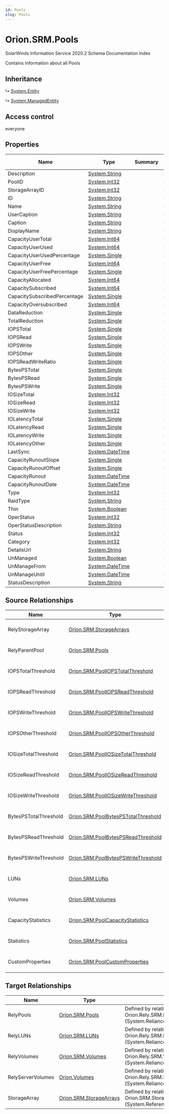 ```yaml
---
id: Pools
slug: Pools
---
```


# Orion.SRM.Pools

SolarWinds Information Service 2020.2 Schema Documentation Index

Contains information about all Pools

## Inheritance

↳ [System.Entity](./../System/Entity)

↳ [System.ManagedEntity](./../System/ManagedEntity)

## Access control

everyone

## Properties

| Name | Type | Summary | Access Control |
| ------ | ------ | ------ | ------ |
| Description | [System.String](https://docs.microsoft.com/en-us/dotnet/api/system.string) |  | everyone |
| PoolID | [System.Int32](https://docs.microsoft.com/en-us/dotnet/api/system.int32) |  | everyone |
| StorageArrayID | [System.Int32](https://docs.microsoft.com/en-us/dotnet/api/system.int32) |  | everyone |
| ID | [System.String](https://docs.microsoft.com/en-us/dotnet/api/system.string) |  | everyone |
| Name | [System.String](https://docs.microsoft.com/en-us/dotnet/api/system.string) |  | everyone |
| UserCaption | [System.String](https://docs.microsoft.com/en-us/dotnet/api/system.string) |  | everyone |
| Caption | [System.String](https://docs.microsoft.com/en-us/dotnet/api/system.string) |  | everyone |
| DisplayName | [System.String](https://docs.microsoft.com/en-us/dotnet/api/system.string) |  | everyone |
| CapacityUserTotal | [System.Int64](https://docs.microsoft.com/en-us/dotnet/api/system.int64) |  | everyone |
| CapacityUserUsed | [System.Int64](https://docs.microsoft.com/en-us/dotnet/api/system.int64) |  | everyone |
| CapacityUserUsedPercentage | [System.Single](https://docs.microsoft.com/en-us/dotnet/api/system.single) |  | everyone |
| CapacityUserFree | [System.Int64](https://docs.microsoft.com/en-us/dotnet/api/system.int64) |  | everyone |
| CapacityUserFreePercentage | [System.Single](https://docs.microsoft.com/en-us/dotnet/api/system.single) |  | everyone |
| CapacityAllocated | [System.Int64](https://docs.microsoft.com/en-us/dotnet/api/system.int64) |  | everyone |
| CapacitySubscribed | [System.Int64](https://docs.microsoft.com/en-us/dotnet/api/system.int64) |  | everyone |
| CapacitySubscribedPercentage | [System.Single](https://docs.microsoft.com/en-us/dotnet/api/system.single) |  | everyone |
| CapacityOversubscribed | [System.Int64](https://docs.microsoft.com/en-us/dotnet/api/system.int64) |  | everyone |
| DataReduction | [System.Single](https://docs.microsoft.com/en-us/dotnet/api/system.single) |  | everyone |
| TotalReduction | [System.Single](https://docs.microsoft.com/en-us/dotnet/api/system.single) |  | everyone |
| IOPSTotal | [System.Single](https://docs.microsoft.com/en-us/dotnet/api/system.single) |  | everyone |
| IOPSRead | [System.Single](https://docs.microsoft.com/en-us/dotnet/api/system.single) |  | everyone |
| IOPSWrite | [System.Single](https://docs.microsoft.com/en-us/dotnet/api/system.single) |  | everyone |
| IOPSOther | [System.Single](https://docs.microsoft.com/en-us/dotnet/api/system.single) |  | everyone |
| IOPSReadWriteRatio | [System.Single](https://docs.microsoft.com/en-us/dotnet/api/system.single) |  | everyone |
| BytesPSTotal | [System.Single](https://docs.microsoft.com/en-us/dotnet/api/system.single) |  | everyone |
| BytesPSRead | [System.Single](https://docs.microsoft.com/en-us/dotnet/api/system.single) |  | everyone |
| BytesPSWrite | [System.Single](https://docs.microsoft.com/en-us/dotnet/api/system.single) |  | everyone |
| IOSizeTotal | [System.Int32](https://docs.microsoft.com/en-us/dotnet/api/system.int32) |  | everyone |
| IOSizeRead | [System.Int32](https://docs.microsoft.com/en-us/dotnet/api/system.int32) |  | everyone |
| IOSizeWrite | [System.Int32](https://docs.microsoft.com/en-us/dotnet/api/system.int32) |  | everyone |
| IOLatencyTotal | [System.Single](https://docs.microsoft.com/en-us/dotnet/api/system.single) |  | everyone |
| IOLatencyRead | [System.Single](https://docs.microsoft.com/en-us/dotnet/api/system.single) |  | everyone |
| IOLatencyWrite | [System.Single](https://docs.microsoft.com/en-us/dotnet/api/system.single) |  | everyone |
| IOLatencyOther | [System.Single](https://docs.microsoft.com/en-us/dotnet/api/system.single) |  | everyone |
| LastSync | [System.DateTime](https://docs.microsoft.com/en-us/dotnet/api/system.datetime) |  | everyone |
| CapacityRunoutSlope | [System.Single](https://docs.microsoft.com/en-us/dotnet/api/system.single) |  | everyone |
| CapacityRunoutOffset | [System.Single](https://docs.microsoft.com/en-us/dotnet/api/system.single) |  | everyone |
| CapacityRunout | [System.DateTime](https://docs.microsoft.com/en-us/dotnet/api/system.datetime) |  | everyone |
| CapacityRunoutDate | [System.DateTime](https://docs.microsoft.com/en-us/dotnet/api/system.datetime) |  | everyone |
| Type | [System.Int32](https://docs.microsoft.com/en-us/dotnet/api/system.int32) |  | everyone |
| RaidType | [System.String](https://docs.microsoft.com/en-us/dotnet/api/system.string) |  | everyone |
| Thin | [System.Boolean](https://docs.microsoft.com/en-us/dotnet/api/system.boolean) |  | everyone |
| OperStatus | [System.Int32](https://docs.microsoft.com/en-us/dotnet/api/system.int32) |  | everyone |
| OperStatusDescription | [System.String](https://docs.microsoft.com/en-us/dotnet/api/system.string) |  | everyone |
| Status | [System.Int32](https://docs.microsoft.com/en-us/dotnet/api/system.int32) |  | everyone |
| Category | [System.Int32](https://docs.microsoft.com/en-us/dotnet/api/system.int32) |  | everyone |
| DetailsUrl | [System.String](https://docs.microsoft.com/en-us/dotnet/api/system.string) |  | everyone |
| UnManaged | [System.Boolean](https://docs.microsoft.com/en-us/dotnet/api/system.boolean) |  | everyone |
| UnManageFrom | [System.DateTime](https://docs.microsoft.com/en-us/dotnet/api/system.datetime) |  | everyone |
| UnManageUntil | [System.DateTime](https://docs.microsoft.com/en-us/dotnet/api/system.datetime) |  | everyone |
| StatusDescription | [System.String](https://docs.microsoft.com/en-us/dotnet/api/system.string) |  | everyone |

## Source Relationships

| Name | Type | Notes |
| ------ | ------ | ------ |
| RelyStorageArray | [Orion.SRM.StorageArrays](./../Orion.SRM/StorageArrays) | Defined by relationship Orion.Rely.SRM.PoolsRelyOnStorageArrays (System.Reliance) |
| RelyParentPool | [Orion.SRM.Pools](./../Orion.SRM/Pools) | Defined by relationship Orion.Rely.SRM.PoolsRelyOnPools (System.Reliance) |
| IOPSTotalThreshold | [Orion.SRM.PoolIOPSTotalThreshold](./../Orion.SRM/PoolIOPSTotalThreshold) | Defined by relationship Orion.PoolsHostsPoolIOPSTotalThreshold (System.Hosting) |
| IOPSReadThreshold | [Orion.SRM.PoolIOPSReadThreshold](./../Orion.SRM/PoolIOPSReadThreshold) | Defined by relationship Orion.PoolsHostsPoolIOPSReadThreshold (System.Hosting) |
| IOPSWriteThreshold | [Orion.SRM.PoolIOPSWriteThreshold](./../Orion.SRM/PoolIOPSWriteThreshold) | Defined by relationship Orion.PoolsHostsPoolIOPSWriteThreshold (System.Hosting) |
| IOPSOtherThreshold | [Orion.SRM.PoolIOPSOtherThreshold](./../Orion.SRM/PoolIOPSOtherThreshold) | Defined by relationship Orion.PoolsHostsPoolIOPSOtherThreshold (System.Hosting) |
| IOSizeTotalThreshold | [Orion.SRM.PoolIOSizeTotalThreshold](./../Orion.SRM/PoolIOSizeTotalThreshold) | Defined by relationship Orion.PoolsHostsPoolIOSizeTotalThreshold (System.Hosting) |
| IOSizeReadThreshold | [Orion.SRM.PoolIOSizeReadThreshold](./../Orion.SRM/PoolIOSizeReadThreshold) | Defined by relationship Orion.PoolsHostsPoolIOSizeReadThreshold (System.Hosting) |
| IOSizeWriteThreshold | [Orion.SRM.PoolIOSizeWriteThreshold](./../Orion.SRM/PoolIOSizeWriteThreshold) | Defined by relationship Orion.PoolsHostsPoolIOSizeWriteThreshold (System.Hosting) |
| BytesPSTotalThreshold | [Orion.SRM.PoolBytesPSTotalThreshold](./../Orion.SRM/PoolBytesPSTotalThreshold) | Defined by relationship Orion.PoolsHostsPoolBytesPSTotalThreshold (System.Hosting) |
| BytesPSReadThreshold | [Orion.SRM.PoolBytesPSReadThreshold](./../Orion.SRM/PoolBytesPSReadThreshold) | Defined by relationship Orion.PoolsHostsPoolBytesPSReadThreshold (System.Hosting) |
| BytesPSWriteThreshold | [Orion.SRM.PoolBytesPSWriteThreshold](./../Orion.SRM/PoolBytesPSWriteThreshold) | Defined by relationship Orion.PoolsHostsPoolBytesPSWriteThreshold (System.Hosting) |
| LUNs | [Orion.SRM.LUNs](./../Orion.SRM/LUNs) | Defined by relationship Orion.SRM.PoolsReferencesLUNs (System.Reference) |
| Volumes | [Orion.SRM.Volumes](./../Orion.SRM/Volumes) | Defined by relationship Orion.SRM.PoolsReferencesVolumes (System.Reference) |
| CapacityStatistics | [Orion.SRM.PoolCapacityStatistics](./../Orion.SRM/PoolCapacityStatistics) | Defined by relationship Orion.SRM.PoolsReferencesPoolCapacityStatistics (System.Hosting) |
| Statistics | [Orion.SRM.PoolStatistics](./../Orion.SRM/PoolStatistics) | Defined by relationship Orion.SRM.PoolsReferencesPoolStatistics (System.Hosting) |
| CustomProperties | [Orion.SRM.PoolCustomProperties](./../Orion.SRM/PoolCustomProperties) | Defined by relationship Orion.SRM.PoolHostsCustomProperties (System.Hosting) |

## Target Relationships

| Name | Type | Notes |
| ------ | ------ | ------ |
| RelyPools | [Orion.SRM.Pools](./../Orion.SRM/Pools) | Defined by relationship Orion.Rely.SRM.PoolsRelyOnPools (System.Reliance) |
| RelyLUNs | [Orion.SRM.LUNs](./../Orion.SRM/LUNs) | Defined by relationship Orion.Rely.SRM.LUNsRelyOnPools (System.Reliance) |
| RelyVolumes | [Orion.SRM.Volumes](./../Orion.SRM/Volumes) | Defined by relationship Orion.Rely.SRM.VolumesRelyOnPools (System.Reliance) |
| RelyServerVolumes | [Orion.Volumes](./../Orion/Volumes) | Defined by relationship Orion.Rely.SRM.ServerVolumesRelyOnPools (System.Reliance) |
| StorageArray | [Orion.SRM.StorageArrays](./../Orion.SRM/StorageArrays) | Defined by relationship Orion.SRM.StorageArraysReferencesPools (System.Reference) |


